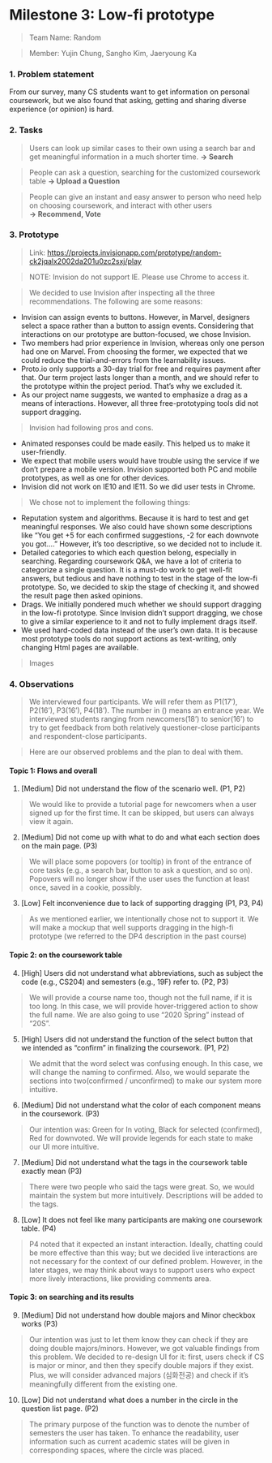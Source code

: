 # Milestone 3: Low-fi prototype
> Team Name: Random

> Member: Yujin Chung, Sangho Kim, Jaeryoung Ka

### 1. Problem statement
From our survey, many CS students want to get information on personal coursework, but we also found that asking, getting and sharing diverse experience (or opinion) is hard.

### 2. Tasks
> Users can look up similar cases to their own using a search bar and get meaningful information in a much shorter time.
> **-> Search**

> People can ask a question, searching for the customized coursework table 
> **-> Upload a Question**

> People can give an instant and easy answer to person who need help on choosing coursework, and interact with other users  
> **-> Recommend, Vote**

### 3. Prototype
> Link: https://projects.invisionapp.com/prototype/random-ck2jqalx2002da201u0zc2sxj/play

> NOTE: Invision do not support IE. Please use Chrome to access it.

> We decided to use Invision after inspecting all the three recommendations. The following are some reasons:
* Invision can assign events to buttons. However, in Marvel, designers select a space rather than a button to assign events. Considering that interactions on our prototype are button-focused, we chose Invision.
* Two members had prior experience in Invision, whereas only one person had one on Marvel. From choosing the former, we expected that we could reduce the trial-and-errors from the learnability issues.
* Proto.io only supports a 30-day trial for free and requires payment after that. Our term project lasts longer than a month, and we should refer to the prototype within the project period. That’s why we excluded it.
* As our project name suggests, we wanted to emphasize a drag as a means of interactions. However, all three free-prototyping tools did not support dragging.

> Invision had following pros and cons.
* Animated responses could be made easily. This helped us to make it user-friendly.
* We expect that mobile users would have trouble using the service if we don’t prepare a mobile version. Invision supported both PC and mobile prototypes, as well as one for other devices.
* Invision did not work on IE10 and IE11. So we did user tests in Chrome.

> We chose not to implement the following things:
* Reputation system and algorithms. Because it is hard to test and get meaningful responses. We also could have shown some descriptions like “You get +5 for each confirmed suggestions, -2 for each downvote you got….” However, it’s too descriptive, so we decided not to include it.
* Detailed categories to which each question belong, especially in searching. Regarding coursework Q&A, we have a lot of criteria to categorize a single question. It is a must-do work to get well-fit answers, but tedious and have nothing to test in the stage of the low-fi prototype. So, we decided to skip the stage of checking it, and showed the result page then asked opinions.
* Drags. We initially pondered much whether we should support dragging in the low-fi prototype. Since Invision didn’t support dragging, we chose to give a similar experience to it and not to fully implement drags itself. 
* We used hard-coded data instead of the user’s own data. It is because most prototype tools do not support actions as text-writing, only changing Html pages are available. 

> Images


### 4. Observations
> We interviewed four participants. We will refer them as P1(17’), P2(16’), P3(16’), P4(18’). The number in () means an entrance year. We interviewed students ranging from newcomers(18’) to senior(16’) to try to get feedback from both relatively questioner-close participants and respondent-close participants.

> Here are our observed problems and the plan to deal with them.

#### Topic 1: Flows and overall
1. [Medium] Did not understand the flow of the scenario well. (P1, P2)
> We would like to provide a tutorial page for newcomers when a user signed up for the first time. It can be skipped, but users can always view it again.
2. [Medium] Did not come up with what to do and what each section does on the main page. (P3)
> We will place some popovers (or tooltip) in front of the entrance of core tasks (e.g., a search bar, button to ask a question, and so on). Popovers will no longer show if the user uses the function at least once, saved in a cookie, possibly.
3. [Low] Felt inconvenience due to lack of supporting dragging (P1, P3, P4)
> As we mentioned earlier, we intentionally chose not to support it. We will make a mockup that well supports dragging in the high-fi prototype (we referred to the DP4 description in the past course)

#### Topic 2: on the coursework table
4. [High] Users did not understand what abbreviations, such as subject the code (e.g., CS204) and semesters (e.g., 19F) refer to. (P2, P3) 
> We will provide a course name too, though not the full name, if it is too long. In this case, we will provide hover-triggered action to show the full name. We are also going to use “2020 Spring” instead of “20S”.
5. [High] Users did not understand the function of the select button that we intended as “confirm” in finalizing the coursework. (P1, P2)
> We admit that the word select was confusing enough. In this case, we will change the naming to confirmed. Also, we would separate the sections into two(confirmed / unconfirmed) to make our system more intuitive.
6. [Medium] Did not understand what the color of each component means in the coursework. (P3)
> Our intention was: Green for In voting, Black for selected (confirmed), Red for downvoted. We will provide legends for each state to make our UI more intuitive.
7. [Medium] Did not understand what the tags in the coursework table exactly mean (P3)
> There were two people who said the tags were great. So, we would maintain the system but more intuitively. Descriptions will be added to the tags.
8. [Low] It does not feel like many participants are making one coursework table. (P4)
> P4 noted that it expected an instant interaction. Ideally, chatting could be more effective than this way; but we decided live interactions are not necessary for the context of our defined problem. However, in the later stages, we may think about ways to support users who expect more lively interactions, like providing comments area.

#### Topic 3: on searching and its results
9. [Medium] Did not understand how double majors and Minor checkbox works (P3)
> Our intention was just to let them know they can check if they are doing double majors/minors. However, we got valuable findings from this problem. We decided to re-design UI for it: first, users check if CS is major or minor, and then they specify double majors if they exist. Plus, we will consider advanced majors (심화전공) and check if it’s meaningfully different from the existing one.
10. [Low] Did not understand what does a number in the circle in the question list page. (P2)
> The primary purpose of the function was to denote the number of semesters the user has taken. To enhance the readability, user information such as current academic states will be given in corresponding spaces, where the circle was placed. 


